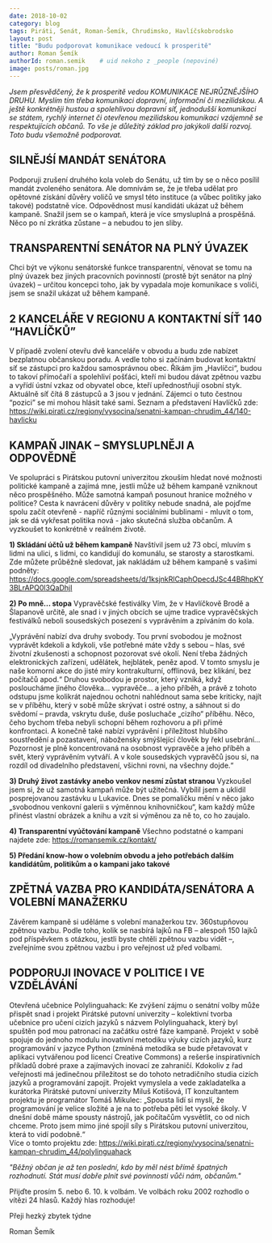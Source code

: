 ```yaml
---
date: 2018-10-02
category: blog
tags: Piráti, Senát, Roman-Šemík, Chrudimsko, Havlíčskobrodsko
layout: post
title: "Budu podporovat komunikace vedoucí k prosperitě"
author: Roman Šemík
authorId: roman.semik    # uid nekoho z _people (nepoviné)
image: posts/roman.jpg
---
```


*Jsem přesvědčený, že k prosperitě vedou KOMUNIKACE NEJRŮZNĚJŠÍHO DRUHU. Myslím tím třeba komunikaci dopravní, informační či mezilidskou. A ještě konkrétněji hustou a spolehlivou dopravní síť, jednodušší komunikaci se státem, rychlý internet či otevřenou mezilidskou komunikaci vzájemně se respektujících občanů. To vše je důležitý základ pro jakýkoli další rozvoj. Toto budu všemožně podporovat.*

## SILNĚJŚÍ MANDÁT SENÁTORA 
Podporuji zrušení druhého kola voleb do Senátu, už tím by se o něco posílil mandát zvoleného senátora. Ale domnívám se, že je třeba udělat pro opětovné získání důvěry voličů ve smysl této instituce (a vůbec politiky jako takové) podstatně více. Odpovědnost musí kandidáti ukázat už během kampaně. Snažil jsem se o kampaň, která je více smysluplná a prospěšná. Něco po ní zkrátka zůstane – a nebudou to jen sliby.

## TRANSPARENTNÍ SENÁTOR NA PLNÝ ÚVAZEK
Chci být ve výkonu senátorské funkce transparentní, věnovat se tomu na plný úvazek bez jiných pracovních povinností (prostě být senátor na plný úvazek) – určitou koncepci toho, jak by vypadala moje komunikace s voliči, jsem se snažil ukázat už během kampaně.  

## 2 KANCELÁŘE V REGIONU A KONTAKTNÍ SÍŤ 140 “HAVLÍČKŮ”
V případě zvolení otevřu dvě kanceláře v obvodu a budu zde nabízet bezplatnou občanskou poradu. A vedle toho si začínám budovat kontaktní síť se zástupci pro každou samosprávnou obec. Říkám jim „Havlíčci“, budou to takoví přímočaří a spolehliví pošťáci, kteří mi budou dávat zpětnou vazbu a vyřídí ústní vzkaz od obyvatel obce, kteří upřednostňují osobní styk. Aktuálně síť čítá 8 zástupců a 3 jsou v jednání. Zájemci o tuto čestnou “pozici” se mi mohou hlásit také sami. 
Seznam a představení Havlíčků zde: https://wiki.pirati.cz/regiony/vysocina/senatni-kampan-chrudim_44/140-havlicku  

## KAMPAŇ JINAK – SMYSLUPLNĚJI A ODPOVĚDNĚ
Ve spolupráci s Pirátskou putovní univerzitou zkouším hledat nové možnosti politické kampaně a zajímá mne, jestli může už během kampaně vzniknout něco prospěšného. Může samotná kampaň posunout hranice možného v politice? Cesta k navrácení důvěry v politiky nebude snadná, ale pojďme spolu začít otevřeně  - napříč různými sociálními bublinami - mluvit o tom, jak se dá vykřesat politika nová - jako skutečná služba občanům. A vyzkoušet to konkrétně v reálném životě.

**1) Skládání účtů už během kampaně** 
Navštívil jsem už 73 obcí, mluvím s lidmi na ulici, s lidmi, co kandidují do komunálu, se starosty a starostkami. 
Zde můžete průběžně sledovat, jak nakládám už během kampaně s vašimi podněty: https://docs.google.com/spreadsheets/d/1ksjnkRlCaphOpecdJSc44BRhpKY3BLrAPQ0l3QaDhjI     

**2) Po mně... stopa**
Vypravěčské festiválky
Vím, že v Havlíčkově Brodě a Šlapanově určitě, ale snad i v jiných obcích se ujme tradice vypravěčských festiválků neboli sousedských posezení s vyprávěním a zpíváním do kola. 

„Vyprávění nabízí dva druhy svobody. Tou první svobodou je možnost vyprávět kdekoli a kdykoli, vše potřebné máte vždy s sebou – hlas, své životní zkušenosti a schopnost pozorovat své okolí. Není třeba žádných elektronických zařízení, udělátek, hejblátek, peněz apod. V tomto smyslu je naše komorní akce do jisté míry kontrakulturní, offlinová, bez klikání, bez počítačů apod.“  Druhou svobodou je prostor, který vzniká, když posloucháme  jiného člověka... vypravěče... a jeho příběh, a právě z tohoto odstupu jsme kolikrát najednou ochotni nahlédnout sama sebe kriticky, najít se v příběhu, který v sobě může skrývat i ostré  ostny, a sáhnout si do svědomí – pravda, vskrytu duše, duše posluchače „cizího“ příběhu. Něco, čeho bychom třeba nebyli schopní během rozhovoru a při přímé konfrontaci. A konečně také nabízí vyprávění i příležitost hlubšího soustředění a pozastavení, nábožensky smýšlející člověk by řekl usebrání... Pozornost je plně koncentrovaná na  osobnost vypravěče a jeho příběh a svět, který vyprávěním vytváří. A v kole sousedských vypravěčů jsou si, na rozdíl od divadelního představení, všichni rovni, na všechny dojde.“ 

**3) Druhý život zastávky anebo venkov nesmí zůstat stranou**
Vyzkoušel jsem si, že už samotná kampaň může být užitečná. Vybílil jsem a uklidil posprejovanou zastávku u Lukavice. Dnes se pomaličku mění v něco jako „svobodnou venkovní galerii s výměnnou knihovničkou“, kam každý může přinést vlastní obrázek a knihu a vzít si výměnou za ně to, co ho zaujalo. 

**4) Transparentní vyúčtování kampaně**
Všechno podstatné o kampani najdete zde: https://romansemik.cz/kontakt/ 

**5) Předání know-how o volebním obvodu a jeho potřebách dalším kandidátům, politikům a o kampani jako takové**

## ZPĚTNÁ VAZBA PRO KANDIDÁTA/SENÁTORA A VOLEBNÍ MANAŽERKU
Závěrem kampaně si uděláme s volební manažerkou tzv. 360stupňovou zpětnou vazbu. Podle toho, kolik se nasbírá lajků na FB – alespoň 150 lajků pod příspěvkem s otázkou, jestli byste chtěli zpětnou vazbu vidět –, zveřejníme svou zpětnou vazbu i pro veřejnost už před volbami. 

## PODPORUJI INOVACE V POLITICE I VE VZDĚLÁVÁNÍ
Otevřená učebnice Polylinguahack:  Ke zvýšení zájmu o senátní volby může přispět snad i projekt Pirátské putovní univerzity – kolektivní tvorba učebnice pro učení cizích jazyků s názvem Polylinguahack, který byl spuštěn pod mou patronací na začátku ostré fáze kampaně. Projekt v sobě spojuje do jednoho modulu inovativní metodiku výuky cizích jazyků, kurz programování v jazyce Python (zmíněná metodika se bude přetavovat v aplikaci vytvářenou pod licencí Creative Commons) a rešerše inspirativních příkladů dobré praxe a zajímavých inovací ze zahraničí. Kdokoliv z řad veřejnosti má jedinečnou příležitost se do tohoto netradičního studia cizích jazyků a programování zapojit. Projekt vymyslela a vede zakladatelka a kurátorka Pirátské putovní univerzity Miluš Kotišová, IT konzultantem projektu je programátor Tomáš Mikulec: „Spousta lidí si myslí, že programování je velice složité a je na to potřeba pěti let vysoké školy. V dnešní době máme spousty nástrojů,  jak počítačům vysvětlit, co od nich chceme. Proto jsem mimo jiné spojil síly s Pirátskou putovní univerzitou, která to vidí podobně.“   
Více o tomto projektu zde:  https://wiki.pirati.cz/regiony/vysocina/senatni-kampan-chrudim_44/polylinguahack


*"Běžný občan je až ten poslední, kdo by měl nést břímě špatných rozhodnutí. Stát musí dobře plnit své povinnosti vůči nám, občanům."*   

Přijďte prosím 5. nebo 6. 10. k volbám. Ve volbách roku 2002 rozhodlo o vítězi 24 hlasů. Každý hlas rozhoduje!

Přeji hezký zbytek týdne


Roman Šemík

